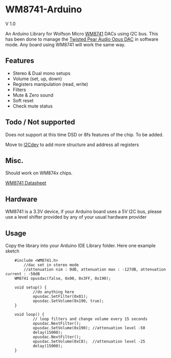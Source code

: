 WM8741-Arduino
==============
V 1.0

An Arduino Library for Wolfson Micro [WM8741](http://www.wolfsonmicro.com/products/dacs/WM8741/) DACs using I2C bus. This has been done to manage the [Twisted Pear Audio Opus DAC](http://www.twistedpearaudio.com/digital/opus.aspx) in software mode. Any board using WM8741 will work the same way.

## Features ##
- Stereo & Dual mono setups
- Volume (set, up, down)
- Registers manipulation (read, write)
- Filters
- Mute & Zero sound
- Soft reset
- Check mute status

## Todo / Not supported ##

Does not support at this time DSD or 8fs features of the chip. To be added. 

Move to [I2Cdev](https://github.com/jrowberg/i2cdevlib) to add more structure and address all registers


## Misc. ##

Should work on WM874x chips.

[WM8741 Datasheet](http://www.wolfsonmicro.com/documents/uploads/data_sheets/en/WM8741.pdf)

## Hardware ##
WM8741 is a 3.3V device, if your Arduino board uses a 5V I2C bus, please use a level shifter provided by any of your usual hardware provider

## Usage ##
Copy the library into your Arduino IDE Library folder. Here one example sketch

		#include <WM8741.h>
			//dac set in stereo mode
			//attenuation nim : 0dB, attenuation max : -127dB, attenuation current : -50dB
		WM8741 opusdac(false, 0x00, 0x3FF, 0x190);

		void setup() {
				//do anything here
				opusdac.SetFilter(0x01);
				opusdac.SetVolume(0x190, true);
		}

		void loop() {
				// loop filters and change volume every 15 seconds
				opusdac.NextFilter();
				opusdac.SetVolume(0x190); //attenuation level -50
				delay(15000);
				opusdac.NextFilter();
				opusdac.SetVolume(0xC8);  //attenuation level -25
				delay(15000);
		}
